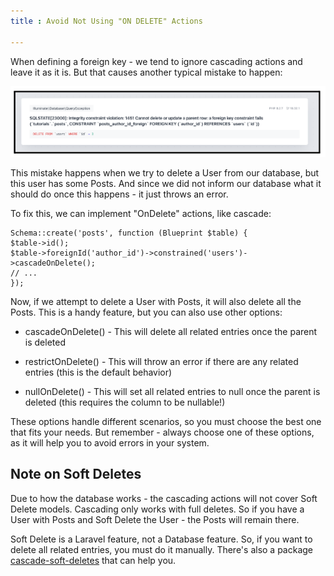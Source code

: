 ```yaml
---
title : Avoid Not Using "ON DELETE" Actions

---
```


When defining a foreign key - we tend to ignore cascading actions and leave it as it is. But that causes another typical mistake to happen:

![on Delete explaination](/src/assets/46_img1.png)

This mistake happens when we try to delete a User from our database, but this user has some Posts. And since we did not inform our database what it should do once this happens - it just throws an error.

To fix this, we can implement "OnDelete" actions, like <span class="text-[13px] bg-[#EDEEF3] px-2 py-1">cascade</span>:

    Schema::create('posts', function (Blueprint $table) {
    $table->id();
    $table->foreignId('author_id')->constrained('users')->cascadeOnDelete();
    // ...
    });

Now, if we attempt to delete a User with Posts, it will also delete all the Posts. This is a handy feature, but you can also use other options:

- <span class="text-[13px] bg-[#EDEEF3] px-2 py-1">cascadeOnDelete() -</span> This will delete all related entries once the parent is deleted
- <span class="text-[13px] bg-[#EDEEF3] px-2 py-1">restrictOnDelete() -</span> This will throw an error if there are any related entries (this is the default behavior)

- <span class="text-[13px] bg-[#EDEEF3] px-2 py-1">nullOnDelete() - </span> This will set all related entries to <span class="text-[13px] bg-[#EDEEF3] px-2 py-1">null</span> once the parent is deleted (this requires the column to be nullable!)


These options handle different scenarios, so you must choose the best one that fits your needs. But remember - always choose one of these options, as it will help you to avoid errors in your system.


## Note on Soft Deletes

Due to how the database works - the cascading actions will not cover Soft Delete models. Cascading only works with full deletes. So if you have a User with Posts and Soft Delete the User - the Posts will remain there.


Soft Delete is a Laravel feature, not a Database feature. So, if you want to delete all related entries, you must do it manually. There's also a package [cascade-soft-deletes](https://github.com/michaeldyrynda/laravel-cascade-soft-deletes) that can help you.

